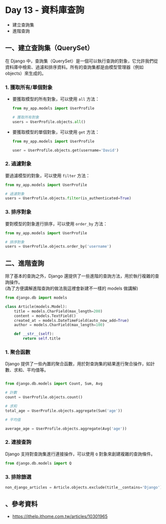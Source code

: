 # Day 13 - 資料庫查詢

- 建立查詢集
- 進階查詢

## 一、建立查詢集（QuerySet）

在 Django 中，查詢集（QuerySet）是一個可以執行查詢的對象，它允許我們從資料庫中檢索、過濾和排序資料。所有的查詢集都是由模型管理器（例如 objects）來生成的。

### 1. 獲取所有/單個對象 

- 要獲取模型的所有對象，可以使用 `all` 方法：
    
    ```python
    from my_app.models import UserProfile
    
    # 獲取所有對象
    users = UserProfile.objects.all()
    ```
  
- 要獲取模型的單個對象，可以使用 `get` 方法：

    ```python
    from my_app.models import UserProfile
  
    user = UserProfile.objects.get(username='David')
    ```

### 2. 過濾對象 

要過濾模型的對象，可以使用 `filter` 方法：

```python
from my_app.models import UserProfile

# 過濾對象
users = UserProfile.objects.filter(is_authenticated=True)
```

### 3. 排序對象

要對模型的對象進行排序，可以使用 `order_by` 方法：

```python
from my_app.models import UserProfile

# 排序對象
users = UserProfile.objects.order_by('username')
```

## 二、進階查詢

除了基本的查詢之外，Django 還提供了一些進階的查詢方法，用於執行複雜的查詢操作。  
(為了方便講解進階查詢的做法我這裡會新建不一樣的 models 做講解)

```python
from django.db import models

class Article(models.Model):
    title = models.CharField(max_length=200)
    content = models.TextField()
    created_at = models.DateTimeField(auto_now_add=True)
    author = models.CharField(max_length=100)

    def __str__(self):
        return self.title
```

### 1. 聚合函數

Django 提供了一些內置的聚合函數，用於對查詢集的結果進行聚合操作，如計數、求和、平均值等。

```python

from django.db.models import Count, Sum, Avg

# 計數
count = UserProfile.objects.count()

# 求和
total_age = UserProfile.objects.aggregate(Sum('age'))

# 平均值

average_age = UserProfile.objects.aggregate(Avg('age'))
```

### 2. 連接查詢

Django 支持對查詢集進行連接操作，可以使用 `Q` 對象來創建複雜的查詢條件。

```python
from django.db.models import Q

```

### 3. 排除篩選 
```python
non_django_articles = Article.objects.exclude(title__contains='Django')
```
## 、參考資料
- https://ithelp.ithome.com.tw/articles/10301965
